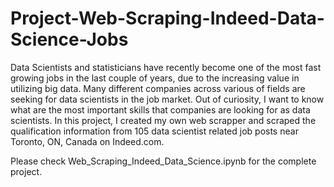 # Project-Web-Scraping-Indeed-Data-Science-Jobs
Data Scientists and statisticians have recently become one of the most fast growing jobs in the last couple of years, due to the increasing value in utilizing big data. Many different companies across various of fields are seeking for data scientists in the job market. Out of curiosity, I want to know what are the most important skills that companies are looking for as data scientists. In this project, I created my own web scrapper and scraped the qualification information from 105 data scientist related job posts near Toronto, ON, Canada on Indeed.com.

Please check Web_Scraping_Indeed_Data_Science.ipynb for the complete project.
